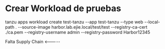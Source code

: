 # Crear Workload de pruebas
tanzu apps workload create test-tanzu --app test-tanzu --type web --local-path . --source-image harbor.lab.ejie.local/test/test --registry-ca-cert ./ca.pem --registry-username admin --registry-password Harbor12345

Falta Supply Chain <-----
